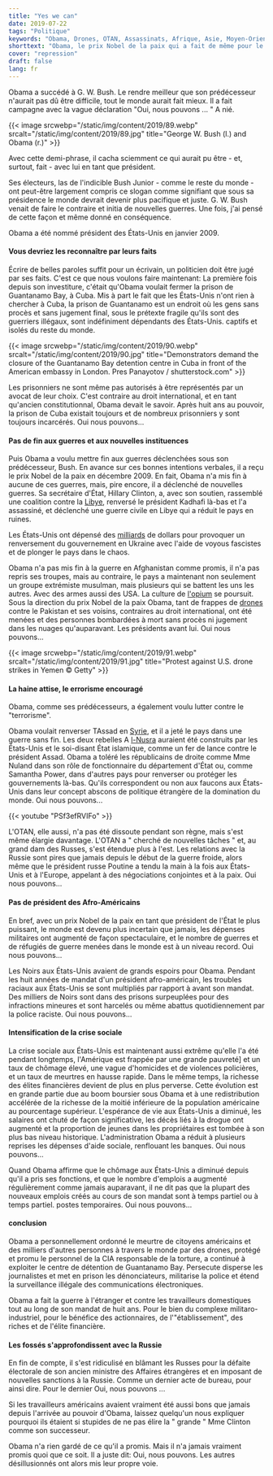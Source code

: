 ```yaml
---
title: "Yes we can"
date: 2019-07-22
tags: "Politique"
keywords: "Obama, Drones, OTAN, Assassinats, Afrique, Asie, Moyen-Orient, Bush Jr., Etats-Unis, Racisme, Guantanamo Bay, Cuba, Droit international, Ukraine, Libye, Kadhafi, Clinton"
shorttext: "Obama, le prix Nobel de la paix qui a fait de même pour le prix et a plongé le monde plus loin dans le chaos du fascisme occidental."
cover: "repression"
draft: false
lang: fr
---
```


Obama a succédé à G. W. Bush. Le rendre meilleur que son prédécesseur n'aurait pas dû être difficile, tout le monde aurait fait mieux. Il a fait campagne avec la vague déclaration "Oui, nous pouvons ... " A nié.

{{< image srcwebp="/static/img/content/2019/89.webp" srcalt="/static/img/content/2019/89.jpg" title="George W. Bush (l.) and Obama (r.)" >}}

Avec cette demi-phrase, il cacha sciemment ce qui aurait pu être - et, surtout, fait - avec lui en tant que président.

Ses électeurs, las de l'indicible Bush Junior - comme le reste du monde - ont peut-être largement compris ce slogan comme signifiant que sous sa présidence le monde devrait devenir plus pacifique et juste. G. W. Bush venait de faire le contraire et initia de nouvelles guerres. Une fois, j'ai pensé de cette façon et même donné en conséquence. 

Obama a été nommé président des États-Unis en janvier 2009.

#### Vous devriez les reconnaître par leurs faits

Écrire de belles paroles suffit pour un écrivain, un politicien doit être jugé par ses faits. C'est ce que nous voulons faire maintenant: La première fois depuis son investiture, c'était qu'Obama voulait fermer la prison de Guantanamo Bay, à Cuba. Mis à part le fait que les États-Unis n'ont rien à chercher à Cuba, la prison de Guantanamo est un endroit où les gens sans procès et sans jugement final, sous le prétexte fragile qu'ils sont des guerriers illégaux, sont indéfiniment dépendants des États-Unis. captifs et isolés du reste du monde.

{{< image srcwebp="/static/img/content/2019/90.webp" srcalt="/static/img/content/2019/90.jpg" title="Demonstrators demand the closure of the Guantanamo Bay detention centre in Cuba in front of the American embassy in London. Pres Panayotov / shutterstock.com" >}}

Les prisonniers ne sont même pas autorisés à être représentés par un avocat de leur choix. C'est contraire au droit international, et en tant qu'ancien constitutionnal, Obama devait le savoir. Après huit ans au pouvoir, la prison de Cuba existait toujours et de nombreux prisonniers y sont toujours incarcérés. Oui nous pouvons...

#### Pas de fin aux guerres et aux nouvelles instituences

Puis Obama a voulu mettre fin aux guerres déclenchées sous son prédécesseur, Bush. En avance sur ces bonnes intentions verbales, il a reçu le prix Nobel de la paix en décembre 2009. En fait, Obama n'a mis fin à aucune de ces guerres, mais, pire encore, il a déclenché de nouvelles guerres. Sa secrétaire d'État, Hillary Clinton, a, avec son soutien, rassemblé une coalition contre la [Libye](https://www.foreignpolicyjournal.com/2016/10/24/hillarys-war-crime/ "Hillary’s War Crime"), renversé le président Kadhafi là-bas et l'a assassiné, et déclenché une guerre civile en Libye qui a réduit le pays en ruines.

Les États-Unis ont dépensé des [milliards](https://www.telegraph.co.uk/news/worldnews/europe/ukraine/10796835/Ukraine-billions-sought-by-US-and-UK.html "Ukraine billions sought by US and UK") de dollars pour provoquer un renversement du gouvernement en Ukraine avec l'aide de voyous fascistes et de plonger le pays dans le chaos.

Obama n'a pas mis fin à la guerre en Afghanistan comme promis, il n'a pas repris ses troupes, mais au contraire, le pays a maintenant non seulement un groupe extrémiste musulman, mais plusieurs qui se battent les uns les autres. Avec des armes aussi des USA. La culture de [l'opium](https://www.voanews.com/east-asia-pacific/afghan-opium-production-reaches-record-high "Afghan Opium Production Reaches Record High") se poursuit. Sous la direction du prix Nobel de la paix Obama, tant de frappes de [drones](https://www.thebureauinvestigates.com/stories/2017-01-17/obamas-covert-drone-war-in-numbers-ten-times-more-strikes-than-bush "Obama’s covert drone war in numbers: ten times more strikes than Bush") contre le Pakistan et ses voisins, contraires au droit international, ont été menées et des personnes bombardées à mort sans procès ni jugement dans les nuages qu'auparavant. Les présidents avant lui. Oui nous pouvons...

{{< image srcwebp="/static/img/content/2019/91.webp" srcalt="/static/img/content/2019/91.jpg" title="Protest against U.S. drone strikes in Yemen © Getty" >}}

#### La haine attise, le errorisme encouragé

Obama, comme ses prédécesseurs, a également voulu lutter contre le "terrorisme".

Obama voulait renverser TAssad en [Syrie](https://www.usip.org/publications/2019/07/syria-timeline-uprising-against-assad "Syria Timeline: Since the Uprising Against Assad"), et il a jeté le pays dans une guerre sans fin. Les deux rebelles A [l-Nusra](https://www.reuters.com/article/us-mideast-crisis-usa-equipment/u-s-trained-syrian-rebels-gave-equipment-to-nusra-u-s-military-idUSKCN0RP2HO20150926 "U.S.-trained Syrian rebels gave equipment to Nusra: U.S. military") auraient été construits par les États-Unis et le soi-disant État islamique, comme un fer de lance contre le président Assad. Obama a toléré les républicains de droite comme Mme Nuland dans son rôle de fonctionnaire du département d'État ou, comme Samantha Power, dans d'autres pays pour renverser ou protéger les gouvernements là-bas. Qu'ils correspondent ou non aux faucons aux États-Unis dans leur concept abscons de politique étrangère de la domination du monde. Oui nous pouvons...

{{< youtube "PSf3efRVIFo" >}}

L'OTAN, elle aussi, n'a pas été dissoute pendant son règne, mais s'est même élargie davantage. L'OTAN a " cherché de nouvelles tâches " et, au grand dam des Russes, s'est étendue plus à l'est. Les relations avec la Russie sont pires que jamais depuis le début de la guerre froide, alors même que le président russe Poutine a tendu la main à la fois aux États-Unis et à l'Europe, appelant à des négociations conjointes et à la paix. Oui nous pouvons...

#### Pas de président des Afro-Américains

En bref, avec un prix Nobel de la paix en tant que président de l'État le plus puissant, le monde est devenu plus incertain que jamais, les dépenses militaires ont augmenté de façon spectaculaire, et le nombre de guerres et de réfugiés de guerre menées dans le monde est à un niveau record. Oui nous pouvons...

Les Noirs aux États-Unis avaient de grands espoirs pour Obama. Pendant les huit années de mandat d'un président afro-américain, les troubles raciaux aux États-Unis se sont multipliés par rapport à avant son mandat. Des milliers de Noirs sont dans des prisons surpeuplées pour des infractions mineures et sont harcelés ou même abattus quotidiennement par la police raciste. Oui nous pouvons...

#### Intensification de la crise sociale

La crise sociale aux États-Unis est maintenant aussi extrême qu'elle l'a été pendant longtemps, l'Amérique est frappée par une grande pauvreté] et un taux de chômage élevé, une vague d'homicides et de violences policières, et un taux de meurtres en hausse rapide. Dans le même temps, la richesse des élites financières devient de plus en plus perverse. Cette évolution est en grande partie due au boom boursier sous Obama et à une redistribution accélérée de la richesse de la moitié inférieure de la population américaine au pourcentage supérieur. L'espérance de vie aux États-Unis a diminué, les salaires ont chuté de façon significative, les décès liés à la drogue ont augmenté et la proportion de jeunes dans les propriétaires est tombée à son plus bas niveau historique. L'administration Obama a réduit à plusieurs reprises les dépenses d'aide sociale, renflouant les banques. Oui nous pouvons...

Quand Obama affirme que le chômage aux États-Unis a diminué depuis qu'il a pris ses fonctions, et que le nombre d'emplois a augmenté régulièrement comme jamais auparavant, il ne dit pas que la plupart des nouveaux emplois créés au cours de son mandat sont à temps partiel ou à temps partiel. postes temporaires. Oui nous pouvons...

#### conclusion

Obama a personnellement ordonné le meurtre de citoyens américains et des milliers d'autres personnes à travers le monde par des drones, protégé et promu le personnel de la CIA responsable de la torture, a continué à exploiter le centre de détention de Guantanamo Bay. Persecute disperse les journalistes et met en prison les dénonciateurs, militarise la police et étend la surveillance illégale des communications électroniques.

Obama a fait la guerre à l'étranger et contre les travailleurs domestiques tout au long de son mandat de huit ans. Pour le bien du complexe militaro-industriel, pour le bénéfice des actionnaires, de l'"établissement", des riches et de l'élite financière.

#### Les fossés s'approfondissent avec la Russie

En fin de compte, il s'est ridiculisé en blâmant les Russes pour la défaite électorale de son ancien ministre des Affaires étrangères et en imposant de nouvelles sanctions à la Russie. Comme un dernier acte de bureau, pour ainsi dire. Pour le dernier Oui, nous pouvons ...

Si les travailleurs américains avaient vraiment été aussi bons que jamais depuis l'arrivée au pouvoir d'Obama, laissez quelqu'un nous expliquer pourquoi ils étaient si stupides de ne pas élire la " grande " Mme Clinton comme son successeur.

Obama n'a rien gardé de ce qu'il a promis. Mais il n'a jamais vraiment promis quoi que ce soit. Il a juste dit: Oui, nous pouvons. Les autres désillusionnés ont alors mis leur propre voie.
